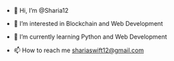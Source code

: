 - 👋 Hi, I’m @Sharia12
- 👀 I’m interested in Blockchain and Web Development 
- 🌱 I’m currently learning Python and Web Development 

- 📫 How to reach me shariaswift12@gmail.com

<!---
Sharia12/Sharia12 is a ✨ special ✨ repository because its `README.md` (this file) appears on your GitHub profile.
You can click the Preview link to take a look at your changes.
--->
